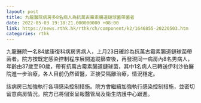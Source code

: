 ```yaml
---
layout: post
title: 九龍醫院病房多8名病人為抗萬古霉素腸道鏈球菌帶菌者
date: 2022-05-03 19:18:21.000000000 +08:00
link: https://news.rthk.hk/rthk/ch/component/k2/1646855-20220503.htm
categories: rthk
---
```


九龍醫院一名84歲康復科病房男病人，上月23日確診為抗萬古霉素腸道鏈球菌帶菌者。院方按既定感染控制程序展開追蹤篩查後，再發現同一病房內8名男病人，年齡由37歲至90歲，帶有抗萬古霉素腸道鏈球菌，其中1名病人已轉送伊利沙伯醫院進一步治療，各人目前仍然留醫，正接受隔離治療，情況穩定。
 
該病房已加強執行各項感染控制措施。院方會繼續加強執行感染控制措施，並密切留意病房情況。院方已將個案呈報醫管局及衞生防護中心跟進。
